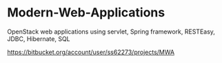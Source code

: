 # Modern-Web-Applications
OpenStack web applications using servlet, Spring framework, RESTEasy, JDBC, Hibernate, SQL

https://bitbucket.org/account/user/ss62273/projects/MWA
